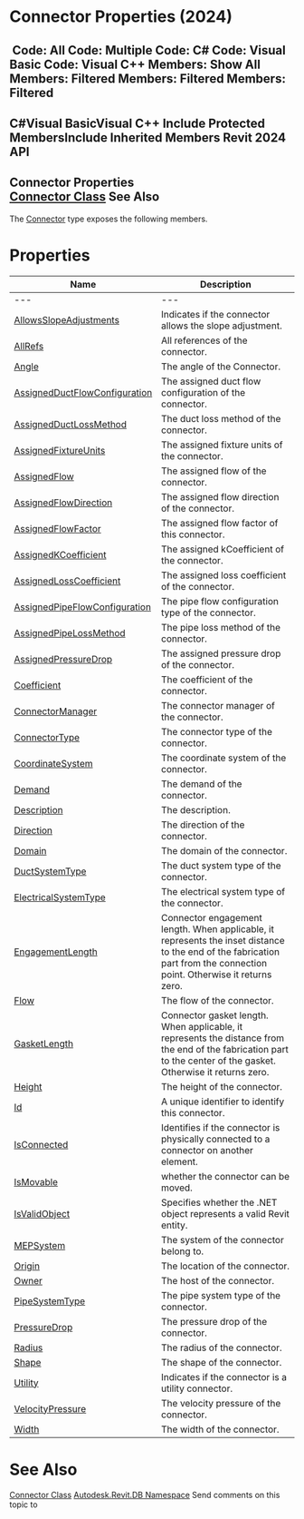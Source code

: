 # Connector Properties (2024)

﻿
 Code: All Code: Multiple Code: C# Code: Visual Basic Code: Visual C++  Members: Show All Members: Filtered Members: Filtered Members: Filtered   
---  
C#Visual BasicVisual C++
Include Protected MembersInclude Inherited Members
Revit 2024 API  
---  
Connector Properties  
[Connector Class](11e07082-b3f2-26a1-de79-16535f44716c.md "Connector Class") See Also  
---  
The [Connector](11e07082-b3f2-26a1-de79-16535f44716c.md "Connector Class") type exposes the following members.
# Properties
| Name | Description |
| --- | --- |
| --- | --- | --- |
| [AllowsSlopeAdjustments](40b51860-4cf0-9f48-de98-4592ccf43532.md "AllowsSlopeAdjustments Property") | Indicates if the connector allows the slope adjustment. |
| [AllRefs](bfd0a83e-c6a4-cec6-8428-b5b8b4357ee5.md "AllRefs Property") | All references of the connector. |
| [Angle](852cc933-8cba-9050-b441-fbbd035a5576.md "Angle Property") | The angle of the Connector. |
| [AssignedDuctFlowConfiguration](44c79e5e-0993-3189-0c3a-0490ccecdab0.md "AssignedDuctFlowConfiguration Property") | The assigned duct flow configuration of the connector. |
| [AssignedDuctLossMethod](8a48b4c9-97ad-24d2-dc14-8d899846ed96.md "AssignedDuctLossMethod Property") | The duct loss method of the connector. |
| [AssignedFixtureUnits](0cac35c7-bdee-b54b-3940-e33942eabc57.md "AssignedFixtureUnits Property") | The assigned fixture units of the connector. |
| [AssignedFlow](3029ebbb-6a31-58ce-ac30-5c17cbfec130.md "AssignedFlow Property") | The assigned flow of the connector. |
| [AssignedFlowDirection](17222532-ea11-5ce8-9529-be2a17202693.md "AssignedFlowDirection Property") | The assigned flow direction of the connector. |
| [AssignedFlowFactor](e648b30d-bc24-05e6-ae83-fa837a0dbde1.md "AssignedFlowFactor Property") | The assigned flow factor of this connector. |
| [AssignedKCoefficient](b359a317-fa13-b4c3-9fc2-80603391e3d4.md "AssignedKCoefficient Property") | The assigned kCoefficient of the connector. |
| [AssignedLossCoefficient](f802ede5-376e-039d-baac-a5f2a8c1a8bb.md "AssignedLossCoefficient Property") | The assigned loss coefficient of the connector. |
| [AssignedPipeFlowConfiguration](904fc50d-6d76-94a6-ed06-5e34d1cbba40.md "AssignedPipeFlowConfiguration Property") | The pipe flow configuration type of the connector. |
| [AssignedPipeLossMethod](26f5d9ad-ee88-7f89-11ee-63ef0dc40fcc.md "AssignedPipeLossMethod Property") | The pipe loss method of the connector. |
| [AssignedPressureDrop](a09e2d7b-ff91-b9ea-b018-54ee8365c9c6.md "AssignedPressureDrop Property") | The assigned pressure drop of the connector. |
| [Coefficient](b0bc0f95-1312-cfbf-9590-926c7a4669a4.md "Coefficient Property") | The coefficient of the connector. |
| [ConnectorManager](61339b71-5d90-c53d-bec4-2209bab97787.md "ConnectorManager Property") | The connector manager of the connector. |
| [ConnectorType](ca7a5d18-3e10-23c8-75e5-816292b8ca5d.md "ConnectorType Property") | The connector type of the connector. |
| [CoordinateSystem](cb6d725d-654a-f6f3-fed0-96cc618a42f1.md "CoordinateSystem Property") | The coordinate system of the connector. |
| [Demand](13d8bd21-12d4-e82a-835b-4de9d75b88b3.md "Demand Property") | The demand of the connector. |
| [Description](c5ad3870-0cac-fe22-ea70-91ef3ad1472b.md "Description Property") | The description. |
| [Direction](2b1dc55a-6597-7143-4af9-6e92e4c4d024.md "Direction Property") | The direction of the connector. |
| [Domain](cc4ddae1-5c0c-6bd3-6847-da8e7ae7e8e3.md "Domain Property") | The domain of the connector. |
| [DuctSystemType](36b43f14-8bd2-4a76-4661-0e13a90ea0e8.md "DuctSystemType Property") | The duct system type of the connector. |
| [ElectricalSystemType](cdaff8f1-2172-9ad5-aa94-2165a3ce851c.md "ElectricalSystemType Property") | The electrical system type of the connector. |
| [EngagementLength](77925d0a-0c74-aeaa-0727-950d54f95d75.md "EngagementLength Property") | Connector engagement length. When applicable, it represents the inset distance to the end of the fabrication part from the connection point. Otherwise it returns zero. |
| [Flow](9e4a6207-9f27-e5bf-8bf9-be19d1923680.md "Flow Property") | The flow of the connector. |
| [GasketLength](77dc3941-67b9-586e-8ad2-713c72ad981b.md "GasketLength Property") | Connector gasket length. When applicable, it represents the distance from the end of the fabrication part to the center of the gasket. Otherwise it returns zero. |
| [Height](e3c75767-f737-eed3-a19f-b7f98a9e7b65.md "Height Property") | The height of the connector. |
| [Id](18b69396-f73a-72d5-9ce9-fd1a172907d0.md "Id Property") | A unique identifier to identify this connector. |
| [IsConnected](84d067ae-d08b-1345-55ce-8086c24cc538.md "IsConnected Property") | Identifies if the connector is physically connected to a connector on another element. |
| [IsMovable](38caddc0-921d-9c71-08cd-fa393bb4909f.md "IsMovable Property") | whether the connector can be moved. |
| [IsValidObject](d363c1d1-0985-a1ba-7c1e-151bb3edad8a.md "IsValidObject Property") | Specifies whether the .NET object represents a valid Revit entity. |
| [MEPSystem](20d05e83-1b7f-a7d5-3498-8c6b8627ff67.md "MEPSystem Property") | The system of the connector belong to. |
| [Origin](28a9cf5e-9191-f9ce-74c8-622a681201f6.md "Origin Property") | The location of the connector. |
| [Owner](8a4a393c-f2e1-0a23-d5b2-ea9680f4fbf5.md "Owner Property") | The host of the connector. |
| [PipeSystemType](0483979e-b7e4-ffaa-d74d-698657d3c42f.md "PipeSystemType Property") | The pipe system type of the connector. |
| [PressureDrop](7a7cd52e-4c83-68fe-acf1-d3ebd49422f8.md "PressureDrop Property") | The pressure drop of the connector. |
| [Radius](92e32588-26c0-9330-b079-86ae46d705bd.md "Radius Property") | The radius of the connector. |
| [Shape](231e132d-32f4-71b5-a48e-b93874a77904.md "Shape Property") | The shape of the connector. |
| [Utility](fc26f772-d49b-d023-0295-13cb3264b4d8.md "Utility Property") | Indicates if the connector is a utility connector. |
| [VelocityPressure](e355642e-38a3-7dda-b752-91a24498c2b1.md "VelocityPressure Property") | The velocity pressure of the connector. |
| [Width](adcdacef-bad0-6dab-fe3c-944add943d18.md "Width Property") | The width of the connector. |

# See Also
[Connector Class](11e07082-b3f2-26a1-de79-16535f44716c.md "Connector Class")
[Autodesk.Revit.DB Namespace](87546ba7-461b-c646-cbb1-2cb8f5bff8b2.md "Autodesk.Revit.DB Namespace")
Send comments on this topic to 